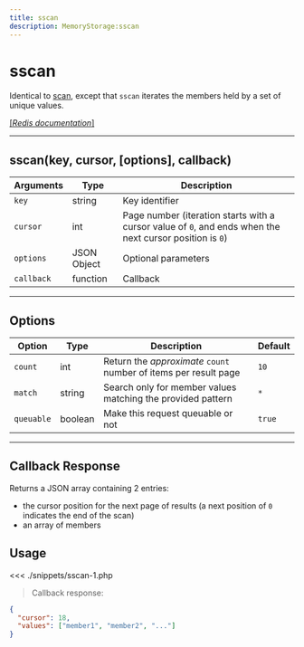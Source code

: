 ```yaml
---
title: sscan
description: MemoryStorage:sscan
---
```


# sscan

Identical to [scan](/sdk/php/3/classes/memory-storage/scan/), except that `sscan` iterates the members held by a set of unique values.

[[_Redis documentation_]](https://redis.io/commands/sscan)

---

## sscan(key, cursor, [options], callback)

| Arguments  | Type        | Description                                                                                              |
| ---------- | ----------- | -------------------------------------------------------------------------------------------------------- |
| `key`      | string      | Key identifier                                                                                           |
| `cursor`   | int         | Page number (iteration starts with a cursor value of `0`, and ends when the next cursor position is `0`) |
| `options`  | JSON Object | Optional parameters                                                                                      |
| `callback` | function    | Callback                                                                                                 |

---

## Options

| Option     | Type    | Description                                                      | Default |
| ---------- | ------- | ---------------------------------------------------------------- | ------- |
| `count`    | int     | Return the _approximate_ `count` number of items per result page | `10`    |
| `match`    | string  | Search only for member values matching the provided pattern      | `*`     |
| `queuable` | boolean | Make this request queuable or not                                | `true`  |

---

## Callback Response

Returns a JSON array containing 2 entries:

- the cursor position for the next page of results (a next position of `0` indicates the end of the scan)
- an array of members

## Usage

<<< ./snippets/sscan-1.php

> Callback response:

```json
{
  "cursor": 18,
  "values": ["member1", "member2", "..."]
}
```
